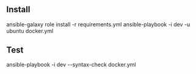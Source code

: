 #

## Install

ansible-galaxy role install -r requirements.yml
ansible-playbook -i dev -u ubuntu docker.yml

## Test

ansible-playbook -i dev --syntax-check docker.yml
